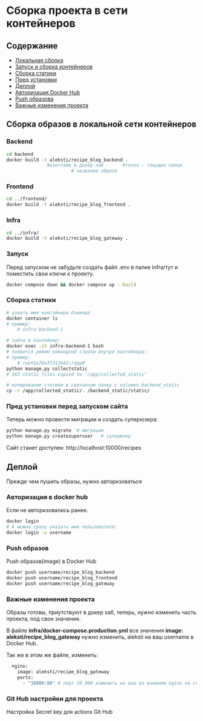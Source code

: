 # Cборка проекта в сети контейнеров

## Содержание

- [Локальная сборка](#сборка-образов-в-локальной-сети-контейнеров)
- [Запуск и сборка контейнеров](#запуск)
- [Сборка статики](#сборка-статики)
- [Пред установки](#пред-установки-перед-запуском-сайта)
- [Деплой](#деплой)
- [Авторизация Docker Hub](#авторизация-в-docker-hub)
- [Push образова](#push-образов)
- [Важные изменения проекта](#важные-изменения-проекта)

## Сборка образов в локальной сети контейнеров

### Backend

```bash
cd backend
docker build -t aleksti/recipe_blog_backend .
               #username в докер хаб       #точка - текущая папки
                        # название образа
```

### Frontend

```bash
cd ../frontend/
docker build -t aleksti/recipe_blog_frontend .
```

### Infra

```bash
cd ../infra/
docker build -t aleksti/recipe_blog_gateway .
```

### Запуск

Перед запуском не забудьте создать файл .env в папке infra/тут и поместить свои ключи к проекту.

```bash
docker compose down && docker compose up --build
```

### Сборка статики

```bash
# узнать имя контэйнера бэкенда
docker container ls
# пример:
    # infra-backend-1

# зайти в контейнер:
docker exec -it infra-backend-1 bash
# появится режим командной строки внутри контейнера:
# пример:
    # root@a78a3f313642:/app#
python manage.py collectstatic
# 163 static files copied to '/app/collected_static'

# копирование статики в связанную папку с volumes backend_static
cp -r /app/collected_static/. /backend_static/static/
```

### Пред установки перед запуском сайта

Теперь можно провести миграции и создать суперюзера:

```bash
python manage.py migrate  # миграции
python manage.py createsuperuser   # суперюзер
```

Сайт станет доступен: http://localhost:10000/recipes

## Деплой

Прежде чем пушить образы, нужно авторизоваться

### Авторизация в docker hub

Если не авторизовались ранее.

```bash
docker login
# А можно сразу указать имя пользователя:
docker login -u username
```

### Push образов

Push образов(image) в Docker Hub

```bash
docker push username/recipe_blog_backend
docker push username/recipe_blog_frontend
docker push username/recipe_blog_gateway
```

### Важные изменения проекта

Образы готовы, приутствуют в докер хаб, теперь, нужно изменить часть проекта, под свои значения.

В файле **infra/docker-compose.production.yml** все значения **image: aleksti/recipe_blog_gateway** нужно изменить, aleksti на ваш username в Docker Hub.

Так же в этом же файле, изменить:

```bash
  nginx:
    image: aleksti/recipe_blog_gateway
    ports:
      - "10000:80" # порт 10_000 изменить на ваш во внешнем nginx на сервере.
```

### Git Hub настройки для проекта

Настройка Secret key для actions Git Hub